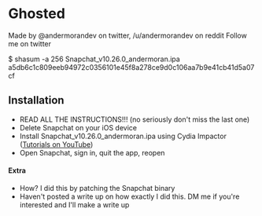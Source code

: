 # Ghosted
Made by @andermorandev on twitter, /u/andermorandev on reddit
Follow me on twitter

$ shasum -a 256 Snapchat_v10.26.0_andermoran.ipa
a5db6c1c809eeb94972c0356101e45f8a278ce9d0c106aa7b9e41cb41d5a07cf


## Installation
* READ ALL THE INSTRUCTIONS!!! (no seriously don't miss the last one)
* Delete Snapchat on your iOS device
* Install Snapchat_v10.26.0_andermoran.ipa using Cydia Impactor ([Tutorials on YouTube](https://www.youtube.com/results?search_query=cydia+impactor+tutorial))
* Open Snapchat, sign in, quit the app, reopen



#### Extra
- How? I did this by patching the Snapchat binary
- Haven't posted a write up on how exactly I did this. DM me if you're interested and I'll make a write up